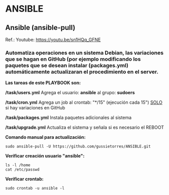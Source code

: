 # ANSIBLE
## Ansible (ansible-pull)

Ref.: Youtube: https://youtu.be/sn1HQq_GFNE

### Automatiza operaciones en un sistema Debian, las variaciones que se hagan en GitHub (por ejemplo modificando los paquetes que se desean instalar (packages.yml) automáticamente actualizaran el procedimiento en el server.



**Las tareas de este PLAYBOOK son:**

**/task/users.yml**			  Agrega el usuario: **ansible** al grupo: **sudoers**

**/task/cron.yml**                Agrega un job al crontab: "*/15" (ejecución cada 15") <u>SOLO</u> si hay variaciones en GitHub

**/task/packages.yml**	   Instala paquetes adicionales al sistema

**/task/upgrade.yml**	     Actualiza el sistema y señala si es necesario el REBOOT



**Comando manual para actualización:**

```
sudo ansible-pull -U https://github.com/gussietorres/ANSIBLE.git
```

**Verificar creación usuario "ansible":**

```
ls -l /home
cat /etc/passwd
```

**Verificar crontab:**

```
sudo crontab -u ansible -l
```

